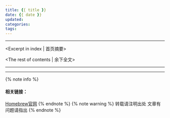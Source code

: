 ```yaml
---
title: {{ title }}
date: {{ date }}
updated: 
categories:
tags:
---
```

---
<Excerpt in index | 首页摘要>  

 <!-- more -->
<The rest of contents | 余下全文>
***
<!-- 内容 -->
***
{% note info %} 
 #### 相关链接：
 [Homebrew官网](https://brew.sh)
{% endnote %}
{% note warning %} 
 转载请注明出处 
 文章有问题请指出
{% endnote %}